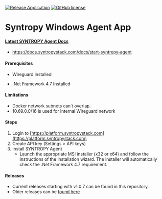 [![Release Application](https://github.com/SyntropyNet/windows-app/actions/workflows/pipelines.yml/badge.svg)](https://github.com/SyntropyNet/windows-app/actions/workflows/pipelines.yml)
[![GitHub license](http://img.shields.io/:license-mit-blue.svg?style=flat-square)](http://badges.mit-license.org)

# Syntropy Windows Agent App

#### [Latest SYNTROPY Agent Docs](https://docs.syntropystack.com/docs/start-syntropy-agent) 
- https://docs.syntropystack.com/docs/start-syntropy-agent

#### Prerequisites

* Wireguard installed

* .Net Framework 4.7 Installed

#### Limitations

* Docker network subnets can't overlap.
* 10.69.0.0/16 is used for internal Wireguard network

#### Steps
1. Login to [https://platform.syntropystack.com](https://platform.syntropystack.com) 
2. Create API key (Settings > API keys)
3. Install SYNTROPY Agent
    - Launch the appropriate MSI installer (x32 or x64) and follow the instructions of the installation wizard. The installer will automatically check the .Net Framework 4.7 requirement.

#### Releases
* Current releases starting with v1.0.7 can be found in this repository.
* Older releases can be [found here](https://github.com/SyntropyNet/windows-application)
